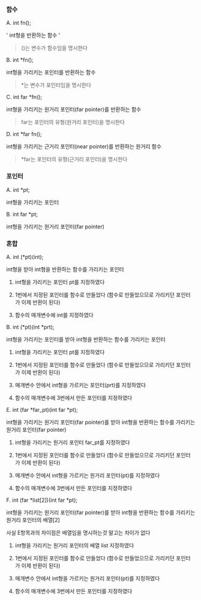 ### 함수

A. int fn(); 

' int형을 반환하는 함수 '

> ()는 변수가 함수임을 명시한다


B. int \*fn(); 

int형을 가리키는 포인터를 반환하는 함수

> \*는 변수가 포인터임을 명시한다


C. int far \*fn(); 

int형을 가리키는 원거리 포인터(far pointer)를 반환하는 함수

> far는 포인터의 유형(원거리 포인터)을 명시한다


D. int \*far fn(); 

int형을 가리키는 근거리 포인터(near pointer)를 반환하는 원거리 함수

> \*far는 포인터의 유형(근거리 포인터)을 명시한다


### 포인터

A. int \*pt; 

int형을 가리키는 포인터


B. int far \*pt; 

int형을 가리키는 원거리 포인터(far pointer)


### 혼합

A. int (\*pt)(int); 

int형을 받아 int형을 반환하는 함수를 가리키는 포인터

1. int형을 가리키는 포인터 pt를 지정하였다

2. 1번에서 지정된 포인터를 함수로 만들었다 (함수로 만들었으므로 가리키던 포인터가 이제 반환이 된다)

3. 함수의 매개변수에 int를 지정하였다


B. int (\*pt)(int \*prt); 

int형을 가리키는 포인터를 받아 int형을 반환하는 함수를 가리키는 포인터

1. int형을 가리키는 포인터 pt를 지정하였다

2. 1번에서 지정된 포인터를 함수로 만들었다 (함수로 만들었으므로 가리키던 포인터가 이제 반환이 된다)

3. 매개변수 안에서 int형을 가르키는 포인터(prt)를 지정하였다

3. 함수의 매개변수에 3번에서 만든 포인터를 지정하였다


E. int (far \*far_pt)(int far \*pt); 

int형을 가리키는 원거리 포인터(far pointer)를 받아 int형을 반환하는 함수를 가리키는 원거리 포인터(far pointer)

1. int형을 가리키는 원거리 포인터 far_pt를 지정하였다

2. 1번에서 지정된 포인터를 함수로 만들었다 (함수로 만들었으므로 가리키던 포인터가 이제 반환이 된다)

3. 매개변수 안에서 int형을 가르키는 원거리 포인터(pt)를 지정하였다

4. 함수의 매개변수에 3번에서 만든 포인터를 지정하였다


F. int (far \*list[2])(int far \*pt);

int형을 가리키는 원거리 포인터(far pointer)를 받아 int형을 반환하는 함수를 가리키는 원거리 포인터의 배열\[2]

사실 E항목과의 차이점은 배열임을 명시하는것 말고는 차이가 없다

1. int형을 가리키는 원거리 포인터의 배열 list 지정하였다

2. 1번에서 지정된 포인터를 함수로 만들었다 (함수로 만들었으므로 가리키던 포인터가 이제 반환이 된다)

3. 매개변수 안에서 int형을 가르키는 원거리 포인터(pt)를 지정하였다

4. 함수의 매개변수에 3번에서 만든 포인터를 지정하였다



